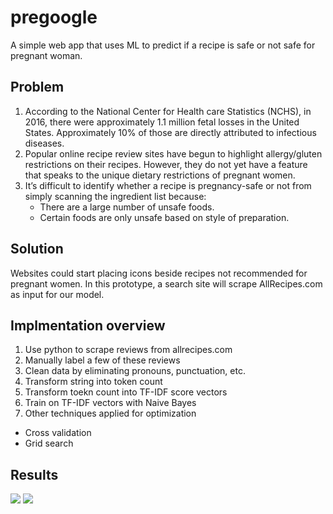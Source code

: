 # pregoogle
A simple web app that uses ML to predict if a recipe is safe or not safe for pregnant woman. 

## Problem 
1. According to the National Center for Health care Statistics (NCHS), in 2016, there were approximately 1.1 million fetal losses in the United States. Approximately 10% of those are directly attributed to infectious diseases.
2. Popular online recipe review sites have begun to highlight allergy/gluten restrictions on their recipes. However, they do not yet have a feature that speaks to the unique dietary restrictions of pregnant women. 
3. It’s difficult to identify whether a recipe is pregnancy-safe or not from simply scanning the ingredient list because: 
    * There are a large number of unsafe foods.
    * Certain foods are only unsafe based on style of preparation.

## Solution
Websites could start placing icons beside recipes not recommended for pregnant women. In this prototype, a search site will scrape AllRecipes.com as input for our model.

## Implmentation overview
1. Use python to scrape reviews from allrecipes.com
2. Manually label a few of these reviews
3. Clean data by eliminating pronouns, punctuation, etc.
4. Transform string into token count
5. Transform toekn count into TF-IDF score vectors
6. Train on TF-IDF vectors with Naive Bayes 
7. Other techniques applied for optimization
  * Cross validation
  * Grid search
  
## Results

![](https://firebasestorage.googleapis.com/v0/b/test-840a6.appspot.com/o/confusion.png?alt=media&token=038657dd-97de-4c52-8d2d-41f750e0d89b)
![](https://firebasestorage.googleapis.com/v0/b/test-840a6.appspot.com/o/roc.png?alt=media&token=ba4b64ef-97de-4860-84fc-e46bbea7c0bb)
